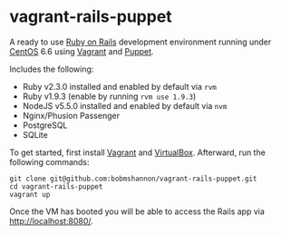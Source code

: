 # vagrant-rails-puppet
A ready to use [Ruby on Rails](http://guides.rubyonrails.org/getting_started.html) development environment running under [CentOS](https://www.centos.org/) 6.6 using [Vagrant](https://www.vagrantup.com/downloads.html) and [Puppet](https://puppetlabs.com).

Includes the following:
* Ruby v2.3.0 installed and enabled by default via `rvm`
* Ruby v1.9.3 (enable by running `rvm use 1.9.3`)
* NodeJS v5.5.0 installed and enabled by default via `nvm`
* Nginx/Phusion Passenger
* PostgreSQL
* SQLite

To get started, first install [Vagrant](https://www.vagrantup.com/downloads.html) and [VirtualBox](https://www.virtualbox.org/wiki/Downloads). Afterward, run the following commands:

```
git clone git@github.com:bobmshannon/vagrant-rails-puppet.git
cd vagrant-rails-puppet
vagrant up
```

Once the VM has booted you will be able to access the Rails app via [http://localhost:8080/](http://localhost:8080/).
